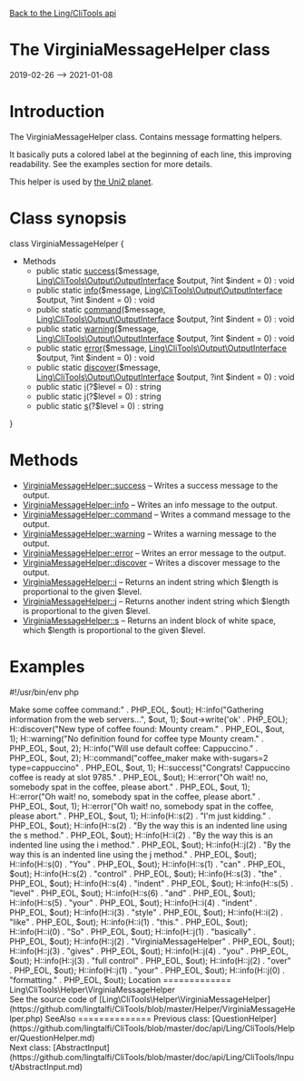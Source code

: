 [Back to the Ling/CliTools api](https://github.com/lingtalfi/CliTools/blob/master/doc/api/Ling/CliTools.md)



The VirginiaMessageHelper class
================
2019-02-26 --> 2021-01-08






Introduction
============

The VirginiaMessageHelper class.
Contains message formatting helpers.


It basically puts a colored label at the beginning of each line, this improving readability.
See the examples section for more details.


This helper is used by [the Uni2 planet](https://github.com/lingtalfi/Uni2).



Class synopsis
==============


class <span class="pl-k">VirginiaMessageHelper</span>  {

- Methods
    - public static [success](https://github.com/lingtalfi/CliTools/blob/master/doc/api/Ling/CliTools/Helper/VirginiaMessageHelper/success.md)($message, [Ling\CliTools\Output\OutputInterface](https://github.com/lingtalfi/CliTools/blob/master/doc/api/Ling/CliTools/Output/OutputInterface.md) $output, ?int $indent = 0) : void
    - public static [info](https://github.com/lingtalfi/CliTools/blob/master/doc/api/Ling/CliTools/Helper/VirginiaMessageHelper/info.md)($message, [Ling\CliTools\Output\OutputInterface](https://github.com/lingtalfi/CliTools/blob/master/doc/api/Ling/CliTools/Output/OutputInterface.md) $output, ?int $indent = 0) : void
    - public static [command](https://github.com/lingtalfi/CliTools/blob/master/doc/api/Ling/CliTools/Helper/VirginiaMessageHelper/command.md)($message, [Ling\CliTools\Output\OutputInterface](https://github.com/lingtalfi/CliTools/blob/master/doc/api/Ling/CliTools/Output/OutputInterface.md) $output, ?int $indent = 0) : void
    - public static [warning](https://github.com/lingtalfi/CliTools/blob/master/doc/api/Ling/CliTools/Helper/VirginiaMessageHelper/warning.md)($message, [Ling\CliTools\Output\OutputInterface](https://github.com/lingtalfi/CliTools/blob/master/doc/api/Ling/CliTools/Output/OutputInterface.md) $output, ?int $indent = 0) : void
    - public static [error](https://github.com/lingtalfi/CliTools/blob/master/doc/api/Ling/CliTools/Helper/VirginiaMessageHelper/error.md)($message, [Ling\CliTools\Output\OutputInterface](https://github.com/lingtalfi/CliTools/blob/master/doc/api/Ling/CliTools/Output/OutputInterface.md) $output, ?int $indent = 0) : void
    - public static [discover](https://github.com/lingtalfi/CliTools/blob/master/doc/api/Ling/CliTools/Helper/VirginiaMessageHelper/discover.md)($message, [Ling\CliTools\Output\OutputInterface](https://github.com/lingtalfi/CliTools/blob/master/doc/api/Ling/CliTools/Output/OutputInterface.md) $output, ?int $indent = 0) : void
    - public static [i](https://github.com/lingtalfi/CliTools/blob/master/doc/api/Ling/CliTools/Helper/VirginiaMessageHelper/i.md)(?$level = 0) : string
    - public static [j](https://github.com/lingtalfi/CliTools/blob/master/doc/api/Ling/CliTools/Helper/VirginiaMessageHelper/j.md)(?$level = 0) : string
    - public static [s](https://github.com/lingtalfi/CliTools/blob/master/doc/api/Ling/CliTools/Helper/VirginiaMessageHelper/s.md)(?$level = 0) : string

}






Methods
==============

- [VirginiaMessageHelper::success](https://github.com/lingtalfi/CliTools/blob/master/doc/api/Ling/CliTools/Helper/VirginiaMessageHelper/success.md) &ndash; Writes a success message to the output.
- [VirginiaMessageHelper::info](https://github.com/lingtalfi/CliTools/blob/master/doc/api/Ling/CliTools/Helper/VirginiaMessageHelper/info.md) &ndash; Writes an info message to the output.
- [VirginiaMessageHelper::command](https://github.com/lingtalfi/CliTools/blob/master/doc/api/Ling/CliTools/Helper/VirginiaMessageHelper/command.md) &ndash; Writes a command message to the output.
- [VirginiaMessageHelper::warning](https://github.com/lingtalfi/CliTools/blob/master/doc/api/Ling/CliTools/Helper/VirginiaMessageHelper/warning.md) &ndash; Writes a warning message to the output.
- [VirginiaMessageHelper::error](https://github.com/lingtalfi/CliTools/blob/master/doc/api/Ling/CliTools/Helper/VirginiaMessageHelper/error.md) &ndash; Writes an error message to the output.
- [VirginiaMessageHelper::discover](https://github.com/lingtalfi/CliTools/blob/master/doc/api/Ling/CliTools/Helper/VirginiaMessageHelper/discover.md) &ndash; Writes a discover message to the output.
- [VirginiaMessageHelper::i](https://github.com/lingtalfi/CliTools/blob/master/doc/api/Ling/CliTools/Helper/VirginiaMessageHelper/i.md) &ndash; Returns an indent string which $length is proportional to the given $level.
- [VirginiaMessageHelper::j](https://github.com/lingtalfi/CliTools/blob/master/doc/api/Ling/CliTools/Helper/VirginiaMessageHelper/j.md) &ndash; Returns another indent string which $length is proportional to the given $level.
- [VirginiaMessageHelper::s](https://github.com/lingtalfi/CliTools/blob/master/doc/api/Ling/CliTools/Helper/VirginiaMessageHelper/s.md) &ndash; Returns an indent block of white space, which $length is proportional to the given $level.


Examples
==========

#!/usr/bin/env php
<?php


use Ling\CliTools\Helper\VirginiaMessageHelper as H;
use Ling\CliTools\Output\Output;


require_once "/myphp/universe/bigbang.php"; // activate universe


$out = new Output();
H::info("This is a demo of virginia message helper." . PHP_EOL, $out);
H::info("Starting <bold>Make some coffee</bold> command:" . PHP_EOL, $out);
H::info("Gathering information from the web servers...", $out, 1);
$out->write('<success>ok</success>' . PHP_EOL);
H::discover("New type of coffee found: <bold>Mounty cream</bold>." . PHP_EOL, $out, 1);
H::warning("No definition found for coffee type <bold>Mounty cream</bold>." . PHP_EOL, $out, 2);
H::info("Will use default coffee: <bold>Cappuccino</bold>." . PHP_EOL, $out, 2);
H::command("coffee_maker make with-sugars=2 type=cappuccino" . PHP_EOL, $out, 1);
H::success("Congrats! Cappuccino coffee is ready at slot 9785." . PHP_EOL, $out);
H::error("Oh wait! no, somebody spat in the coffee, please abort." . PHP_EOL, $out, 1);
H::error("Oh wait! no, somebody spat in the coffee, please abort." . PHP_EOL, $out, 1);
H::error("Oh wait! no, somebody spat in the coffee, please abort." . PHP_EOL, $out, 1);
H::info(H::s(2) . "I'm just kidding." . PHP_EOL, $out);
H::info(H::s(2) . "By the way this is an indented line using the <bold>s</bold> method." . PHP_EOL, $out);
H::info(H::i(2) . "By the way this is an indented line using the <bold>i</bold> method." . PHP_EOL, $out);
H::info(H::j(2) . "By the way this is an indented line using the <bold>j</bold> method." . PHP_EOL, $out);
H::info(H::s(0) . "You" . PHP_EOL, $out);
H::info(H::s(1) . "can" . PHP_EOL, $out);
H::info(H::s(2) . "control" . PHP_EOL, $out);
H::info(H::s(3) . "the" . PHP_EOL, $out);
H::info(H::s(4) . "indent" . PHP_EOL, $out);
H::info(H::s(5) . "level" . PHP_EOL, $out);
H::info(H::s(6) . "and" . PHP_EOL, $out);
H::info(H::s(5) . "your" . PHP_EOL, $out);
H::info(H::i(4) . "indent" . PHP_EOL, $out);
H::info(H::i(3) . "style" . PHP_EOL, $out);
H::info(H::i(2) . "like" . PHP_EOL, $out);
H::info(H::i(1) . "this." . PHP_EOL, $out);
H::info(H::i(0) . "So" . PHP_EOL, $out);
H::info(H::j(1) . "basically" . PHP_EOL, $out);
H::info(H::j(2) . "<bold>VirginiaMessageHelper</bold>" . PHP_EOL, $out);
H::info(H::j(3) . "gives" . PHP_EOL, $out);
H::info(H::j(4) . "you" . PHP_EOL, $out);
H::info(H::j(3) . "<bold:red:bgLightYellow>full control</bold:red:bgLightYellow>" . PHP_EOL, $out);
H::info(H::j(2) . "over" . PHP_EOL, $out);
H::info(H::j(1) . "your" . PHP_EOL, $out);
H::info(H::j(0) . "formatting." . PHP_EOL, $out);







Location
=============
Ling\CliTools\Helper\VirginiaMessageHelper<br>
See the source code of [Ling\CliTools\Helper\VirginiaMessageHelper](https://github.com/lingtalfi/CliTools/blob/master/Helper/VirginiaMessageHelper.php)



SeeAlso
==============
Previous class: [QuestionHelper](https://github.com/lingtalfi/CliTools/blob/master/doc/api/Ling/CliTools/Helper/QuestionHelper.md)<br>Next class: [AbstractInput](https://github.com/lingtalfi/CliTools/blob/master/doc/api/Ling/CliTools/Input/AbstractInput.md)<br>
